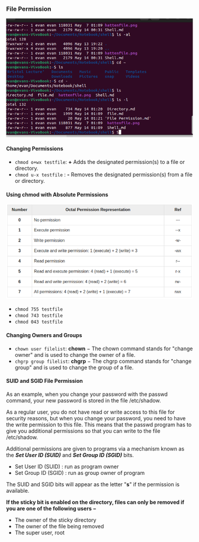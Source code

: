 ### File Permission
![Permission](filepermission.png)

#### Changing Permissions
- `chmod o+wx testfile`: **+** Adds the designated permission(s) to a file or directory.
- `chmod u-x testfile` : **-** Removes the designated permission(s) from a file or directory.

#### Using chmod with Absolute Permissions
![Permission](chmod.png)
- `chmod 755 testfile`
- `chmod 743 testfile`
- `chmod 043 testfile`

#### Changing Owners and Groups
- `chown user filelist`: **chown** − The chown command stands for "change owner" and is used to change the owner of a file.
- `chgrp group filelist`: **chgrp** − The chgrp command stands for "change group" and is used to change the group of a file.

#### SUID and SGID File Permission
As an example, when you change your password with the passwd command, your new password is stored in the file /etc/shadow.

As a regular user, you do not have read or write access to this file for security reasons, but when you change your password, you need to have the write permission to this file. This means that the passwd program has to give you additional permissions so that you can write to the file /etc/shadow.

Additional permissions are given to programs via a mechanism known as the ***Set User ID (SUID)*** and ***Set Group ID (SGID)*** bits.

- Set User ID (SUID) : run as program owner
- Set Group ID (SGID) : run as group owner of program

The SUID and SGID bits will appear as the letter "**s**" if the permission is available.

**If the sticky bit is enabled on the directory, files can only be removed if you are one of the following users −**
- The owner of the sticky directory
- The owner of the file being removed
- The super user, root

